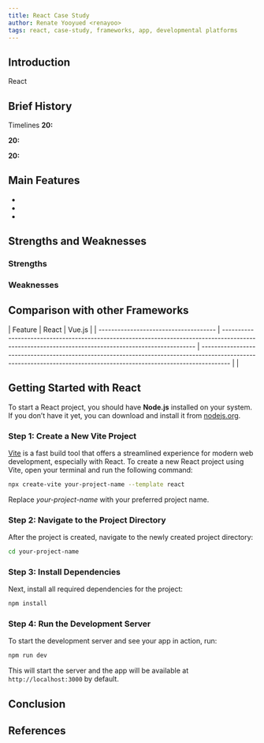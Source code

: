 ```yaml
---
title: React Case Study
author: Renate Yooyued <renayoo>
tags: react, case-study, frameworks, app, developmental platforms
---
```


## Introduction

React

## Brief History
Timelines 
**20:** 

**20:** 

**20:** 

## Main Features
- 
-
-

## Strengths and Weaknesses

### Strengths



### Weaknesses



## Comparison with other Frameworks

| Feature                               | React                                                                                                                                           | Vue.js                                                                                                                                                           |
| ------------------------------------- | --------------------------------------------------------------------------------------------------------------------------------------------------- | --------------------------------------------------------------------------------------------------------------------------------------------------------------------- |                                                                                                       |


## Getting Started with React

To start a React project, you should have **Node.js** installed on your system. If you don’t have it yet, you can download and install it from [nodejs.org](https://nodejs.org/).

### Step 1: Create a New Vite Project

[Vite](https://vitejs.dev/) is a fast build tool that offers a streamlined experience for modern web development, especially with React. To create a new React project using Vite, open your terminal and run the following command:

```bash
npx create-vite your-project-name --template react
```

Replace _your-project-name_ with your preferred project name.

### Step 2: Navigate to the Project Directory

After the project is created, navigate to the newly created project directory:

```bash
cd your-project-name
```

### Step 3: Install Dependencies

Next, install all required dependencies for the project:

```bash
npm install
```

### Step 4: Run the Development Server

To start the development server and see your app in action, run:

```bash
npm run dev
```

This will start the server and the app will be available at `http://localhost:3000` by default.


## Conclusion



## References



